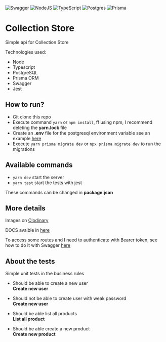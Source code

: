 ![Swagger](https://img.shields.io/badge/-Swagger-%23Clojure?style=for-the-badge&logo=swagger&logoColor=white) ![NodeJS](https://img.shields.io/badge/node.js-6DA55F?style=for-the-badge&logo=node.js&logoColor=white) ![TypeScript](https://img.shields.io/badge/typescript-%23007ACC.svg?style=for-the-badge&logo=typescript&logoColor=white) ![Postgres](https://img.shields.io/badge/postgres-%23316192.svg?style=for-the-badge&logo=postgresql&logoColor=white) ![Prisma](https://img.shields.io/badge/Prisma-3982CE?style=for-the-badge&logo=Prisma&logoColor=white)

# Collection Store

Simple api for Collection Store

Technologies used:
- Node
- Typescript
- PostgreSQL
- Prisma ORM
- Swagger
- Jest

## How to run?

- Git clone this repo
- Execute command ```yarn``` or ```npm install```, ff using npm, I recommend deleting the **yarn.lock** file
- Create an **.env** file for the postgresql environment variable see an example [here](https://www.prisma.io/docs/concepts/database-connectors/postgresql)
- Execute ```yarn prisma migrate dev``` or ```npx prisma migrate dev``` to run the migrations

## Available commands

- ```yarn dev``` start the server
-  ```yarn test``` start the tests with jest

These commands can be changed in **package.json**

## More details

Images on [Clodinary](https://cloudinary.com/)

DOCS avaible in [here]()


To access some routes and I need to authenticate with Bearer token, see how to do it with Swagger [here](https://mattfrear.com/2018/07/21/add-an-authorization-header-to-your-swagger-ui-with-swashbuckle-revisited/)

## About the tests
Simple unit tests in the business rules

- Should be able to create a new user </br >
**Create new user**

- Should not be able to create user with weak password </br >
**Create new user**

- Should be able list all products</br >
**List all product**

- Should be able create a new product </br >
**Create new product**

